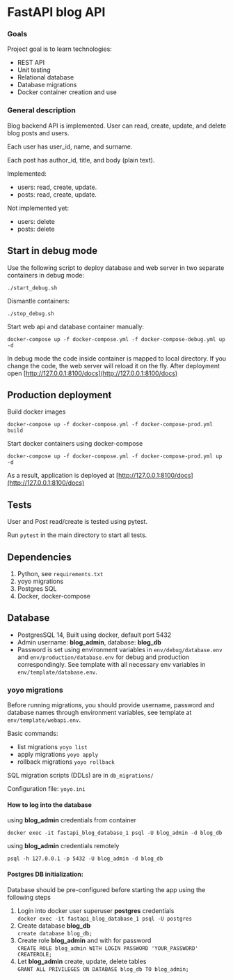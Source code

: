 # FastAPI blog API
### Goals
Project goal is to learn technologies:
* REST API
* Unit testing
* Relational database
* Database migrations
* Docker container creation and use

### General description
Blog backend API is implemented.
User can read, create, update, and delete blog posts and users.

Each user has user_id, name, and surname.

Each post has author_id, title, and body (plain text).

Implemented:
* users: read, create, update.
* posts: read, create, update.

Not implemented yet:
* users: delete
* posts: delete

## Start in debug mode
Use the following script to deploy database and web server in two separate containers in debug mode: 

```./start_debug.sh```

Dismantle containers:

```./stop_debug.sh```

Start web api and database container manually:

```docker-compose up -f docker-compose.yml -f docker-compose-debug.yml up -d```

In debug mode the code inside container is mapped to local directory.
If you change the code, the web server will reload it on the fly.
After deployment open [http://127.0.0.1:8100/docs](http://127.0.0.1:8100/docs)

## Production deployment
Build docker images

```docker-compose up -f docker-compose.yml -f docker-compose-prod.yml build```

Start docker containers using docker-compose

```docker-compose up -f docker-compose.yml -f docker-compose-prod.yml up -d```

As a result, application is deployed at [http://127.0.0.1:8100/docs](http://127.0.0.1:8100/docs)

## Tests
User and Post read/create is tested using pytest.

Run ```pytest``` in the main directory to start all tests.

## Dependencies
1. Python, see ```requirements.txt```
2. yoyo migrations
3. Postgres SQL
4. Docker, docker-compose

## Database

* PostgresSQL 14, Built using docker, default port 5432
* Admin username: **blog_admin**, database: **blog_db** 
* Password is set using environment variables in ```env/debug/database.env``` and ```env/production/database.env``` for debug and production correspondingly.
See template with all necessary env variables in ```env/template/database.env```. 

### yoyo migrations
Before running migrations, you should provide username, password and database names through environment variables, see template at ```env/template/webapi.env```.

Basic commands:
* list migrations ```yoyo list```
* apply migrations ```yoyo apply```
* rollback migrations ```yoyo rollback```

SQL migration scripts (DDLs) are in ```db_migrations/```

Configuration file: ``yoyo.ini``

#### How to log into the database
using **blog_admin** credentials from container

```docker exec -it fastapi_blog_database_1 psql -U blog_admin -d blog_db```

using **blog_admin** credentials remotely

``psql -h 127.0.0.1 -p 5432 -U blog_admin -d blog_db``

#### Postgres DB initialization:
Database should be pre-configured before starting the app using the following steps

1. Login into docker user superuser **postgres** credentials  
```docker exec -it fastapi_blog_database_1 psql -U postgres```
2. Create database **blog_db**  
```create database blog_db;```<br/>
3. Create role **blog_admin** and with for password  
```CREATE ROLE blog_admin WITH LOGIN PASSWORD 'YOUR_PASSWORD' CREATEROLE;```
4. Let **blog_admin** create, update, delete tables   
```GRANT ALL PRIVILEGES ON DATABASE blog_db TO blog_admin;```
